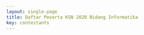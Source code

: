 ```yaml
---
layout: single-page
title: Daftar Peserta KSN 2020 Bidang Informatika
key: contestants
---
```


<table id="contestants" class="table table-striped table-bordered"></table>

<script type="text/javascript" src="/assets/js/contestants.js"></script>
